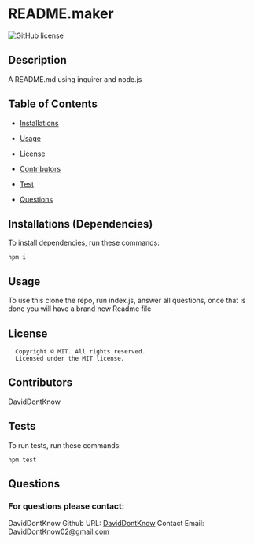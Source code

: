 # README.maker
![GitHub license](https://img.shields.io/badge/license-MIT-blue.svg?style=plastic)

## Description 
A README.md using inquirer and node.js

## Table of Contents 
* [Installations](#dependencies)
* [Usage](#usage)

* [License](#license)

* [Contributors](#contributors)
* [Test](#test)
* [Questions](#Questions)

## Installations (Dependencies)
To install dependencies, run these commands:
```
npm i
```

## Usage 
To use this clone the repo, run index.js, answer all questions, once that is done you will have a brand new Readme file
## License 
      Copyright © MIT. All rights reserved. 
      Licensed under the MIT license.

## Contributors 
DavidDontKnow

## Tests
To run tests, run these commands:
```
npm test
```

## Questions
### For questions please contact:
DavidDontKnow
Github URL: [DavidDontKnow](https://github.com/DavidDontKnow/)
Contact Email: DavidDontKnow02@gmail.com


